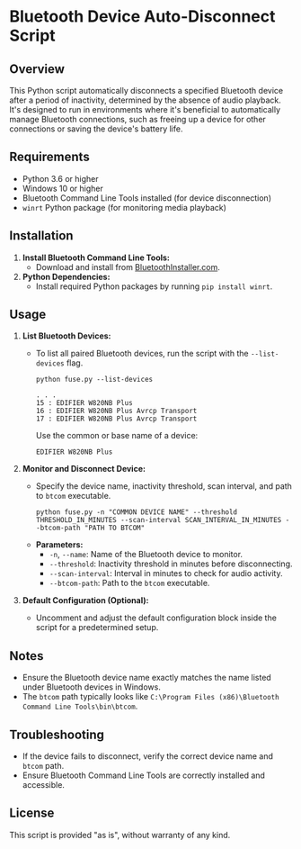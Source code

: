 # Bluetooth Device Auto-Disconnect Script

## Overview
This Python script automatically disconnects a specified Bluetooth device after a period of inactivity, determined by the absence of audio playback. It's designed to run in environments where it's beneficial to automatically manage Bluetooth connections, such as freeing up a device for other connections or saving the device's battery life.

## Requirements
- Python 3.6 or higher
- Windows 10 or higher
- Bluetooth Command Line Tools installed (for device disconnection)
- `winrt` Python package (for monitoring media playback)

## Installation
1. **Install Bluetooth Command Line Tools:**
   - Download and install from [BluetoothInstaller.com](https://bluetoothinstaller.com/bluetooth-command-line-tools/).
2. **Python Dependencies:**
   - Install required Python packages by running `pip install winrt`.

## Usage
1. **List Bluetooth Devices:**
   - To list all paired Bluetooth devices, run the script with the `--list-devices` flag.
     ```
     python fuse.py --list-devices
     ```
     ```output
     . . .
     15 : EDIFIER W820NB Plus
     16 : EDIFIER W820NB Plus Avrcp Transport
     17 : EDIFIER W820NB Plus Avrcp Transport
     ```
     Use the common or base name of a device:
     ```
     EDIFIER W820NB Plus
     ```

2. **Monitor and Disconnect Device:**
   - Specify the device name, inactivity threshold, scan interval, and path to `btcom` executable.
     ```
     python fuse.py -n "COMMON DEVICE NAME" --threshold THRESHOLD_IN_MINUTES --scan-interval SCAN_INTERVAL_IN_MINUTES --btcom-path "PATH TO BTCOM"
     ```
   - **Parameters:**
     - `-n`, `--name`: Name of the Bluetooth device to monitor.
     - `--threshold`: Inactivity threshold in minutes before disconnecting.
     - `--scan-interval`: Interval in minutes to check for audio activity.
     - `--btcom-path`: Path to the `btcom` executable.

3. **Default Configuration (Optional):**
   - Uncomment and adjust the default configuration block inside the script for a predetermined setup.

## Notes
- Ensure the Bluetooth device name exactly matches the name listed under Bluetooth devices in Windows.
- The `btcom` path typically looks like `C:\Program Files (x86)\Bluetooth Command Line Tools\bin\btcom`.

## Troubleshooting
- If the device fails to disconnect, verify the correct device name and `btcom` path.
- Ensure Bluetooth Command Line Tools are correctly installed and accessible.

## License
This script is provided "as is", without warranty of any kind.
